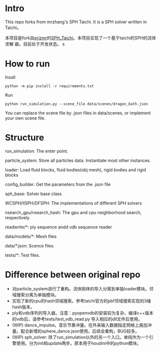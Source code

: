 # Intro
This repo forks from mrzhang's SPH Taichi. It is a SPH solver written in Taichi。

本项目是fork自[erizmr](https://github.com/erizmr)的[SPH_Taichi](https://github.com/erizmr/SPH_Taichi)。本项目实现了一个基于taichi的SPH的流体求解
器。目前处于开发状态。
s
# How to run

Insall
```
python -m pip install -r requirements.txt
```

Run
```
python run_simulation.py --scene_file data/scenes/dragon_bath.json
```

You can replace the scene file by .json files in data/scenes, or implement your own scene file.

# Structure
run_simulation: The enter point.

particle_system: Store all particles data. Instantiate most other instances.

loader: Load fluid blocks, fluid bodies(obj mesh), rigid bodies and rigid blocks

config_builder: Get the parameters from the .json file

sph_base: Solver base class

WCSPH/IISPH/DFSPH: The implementations of different SPH solvers

nsearch_gpu/nsearch_hash: The gpu and cpu neighborhood search, respectively.

readwrite/*: ply sequence andd vdb sequence reader

data/models/*: Mesh files

data/*.json: Scence files.

tests/*: Test files.

# Difference between original repo
- 对particle_system进行了重构。流体刚体的导入分离到单独loader模块。邻域搜索分离为单独模块。
- 实现了新的cpu的hash邻域搜索。参考taichi官方的pbf邻域搜索实现的3维hash版本。
- ply和vdb序列的导入器。注意：pyopenvdb的安装较为复杂，编译c++版本的vdb后，请参考tests/test_vdb_read.py 导入相应的dll文件后使用。
- (WIP) dance_impulse。音乐节奏冲量。在外来输入数据指定网格上施加冲量。配合新增的sphere_dance.json使用。后续会重构，BUG较多。
- (WIP) sph_solver: 除了run_simulation以外的另一个入口。单纯作为一个引擎使用。分为init和update两步。原本用于houdini中的python模块。
